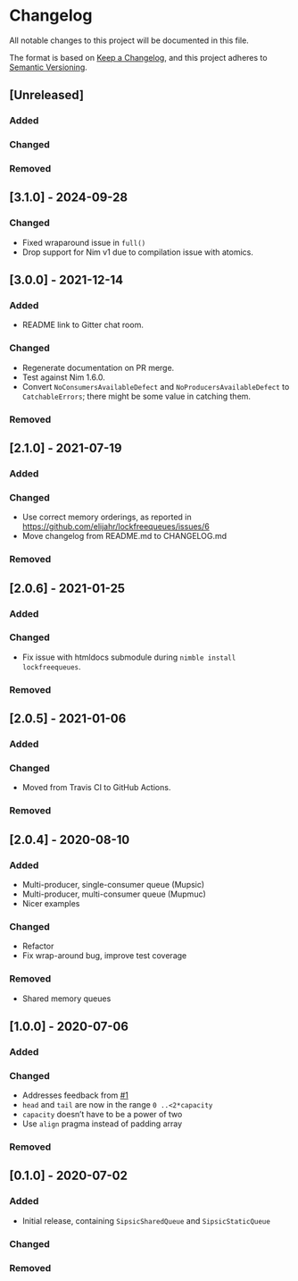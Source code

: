 # Changelog

All notable changes to this project will be documented in this file.

The format is based on [Keep a Changelog](https://keepachangelog.com/en/1.0.0/),
and this project adheres to [Semantic Versioning](https://semver.org/spec/v2.0.0.html).

## [Unreleased]

### Added

### Changed

### Removed

## [3.1.0] - 2024-09-28

### Changed

- Fixed wraparound issue in `full()`
- Drop support for Nim v1 due to compilation issue with atomics.

## [3.0.0] - 2021-12-14

### Added

- README link to Gitter chat room.

### Changed

- Regenerate documentation on PR merge.
- Test against Nim 1.6.0.
- Convert `NoConsumersAvailableDefect` and `NoProducersAvailableDefect` to `CatchableErrors`; there might be some value in catching them.

### Removed

## [2.1.0] - 2021-07-19

### Added

### Changed

- Use correct memory orderings, as reported in https://github.com/elijahr/lockfreequeues/issues/6
- Move changelog from README.md to CHANGELOG.md

### Removed

## [2.0.6] - 2021-01-25

### Added

### Changed

- Fix issue with htmldocs submodule during `nimble install lockfreequeues`.

### Removed

## [2.0.5] - 2021-01-06

### Added

### Changed

- Moved from Travis CI to GitHub Actions.

### Removed

## [2.0.4] - 2020-08-10

### Added

- Multi-producer, single-consumer queue (Mupsic)
- Multi-producer, multi-consumer queue (Mupmuc)
- Nicer examples

### Changed

- Refactor
- Fix wrap-around bug, improve test coverage

### Removed

- Shared memory queues

## [1.0.0] - 2020-07-06

### Added

### Changed

- Addresses feedback from [#1](https://github.com/elijahr/lockfreequeues/issues/1)
- `head` and `tail` are now in the range `0 ..<2*capacity`
- `capacity` doesn’t have to be a power of two
- Use `align` pragma instead of padding array

### Removed

## [0.1.0] - 2020-07-02

### Added

- Initial release, containing `SipsicSharedQueue` and `SipsicStaticQueue`

### Changed

### Removed
